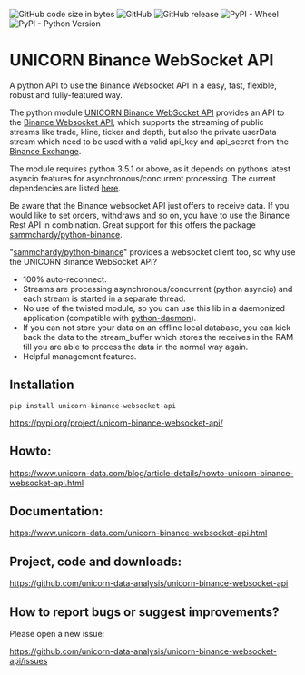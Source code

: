 ![GitHub code size in bytes](https://img.shields.io/github/languages/code-size/unicorn-data-analysis/unicorn-binance-websocket-api.svg?style=social) ![GitHub](https://img.shields.io/github/license/unicorn-data-analysis/unicorn-binance-websocket-api.svg?style=social) ![GitHub release](https://img.shields.io/github/release/unicorn-data-analysis/unicorn-binance-websocket-api.svg?style=social) ![PyPI - Wheel](https://img.shields.io/pypi/wheel/unicorn-binance-websocket-api.svg?style=social) ![PyPI - Python Version](https://img.shields.io/pypi/pyversions/unicorn-binance-websocket-api.svg?style=social)

# UNICORN Binance WebSocket API
A python API to use the Binance Websocket API in a easy, fast, flexible, robust and fully-featured way.

The python module [UNICORN Binance WebSocket API](https://github.com/unicorn-data-analysis/unicorn-binance-websocket-api) 
provides an API to the [Binance Websocket API](https://github.com/binance-exchange/binance-official-api-docs), which 
supports the streaming of public streams like trade, kline, ticker and depth, but also the private userData stream which 
need to be used with a valid api_key and api_secret from the [Binance Exchange](https://www.binance.com/).

The module requires python 3.5.1 or above, as it depends on pythons latest asyncio features for asynchronous/concurrent 
processing. The current dependencies are listed 
[here](https://github.com/unicorn-data-analysis/unicorn-binance-websocket-api/blob/master/requirements.txt).

Be aware that the Binance websocket API just offers to receive data. If you would like to set orders, withdraws and so 
on, you have to use the Binance Rest API in combination. Great support for this offers the package 
[sammchardy/python-binance](https://github.com/sammchardy/python-binance).

"[sammchardy/python-binance](https://github.com/sammchardy/python-binance)" provides a websocket client too, so why use 
the UNICORN Binance WebSocket API?

- 100% auto-reconnect.
- Streams are processing asynchronous/concurrent (python asyncio) and each stream is started in a separate thread.
- No use of the twisted module, so you can use this lib in a daemonized application (compatible with 
[python-daemon](https://pypi.org/project/python-daemon/)).
- If you can not store your data on an offline local database, you can kick back the data to the stream_buffer which 
stores the receives in the RAM till you are able to process the data in the normal way again.
- Helpful management features.

## Installation
`pip install unicorn-binance-websocket-api`

https://pypi.org/project/unicorn-binance-websocket-api/

## Howto: 
https://www.unicorn-data.com/blog/article-details/howto-unicorn-binance-websocket-api.html

## Documentation: 
https://www.unicorn-data.com/unicorn-binance-websocket-api.html

## Project, code and downloads: 
https://github.com/unicorn-data-analysis/unicorn-binance-websocket-api

## How to report bugs or suggest improvements?
Please open a new issue: 

https://github.com/unicorn-data-analysis/unicorn-binance-websocket-api/issues
